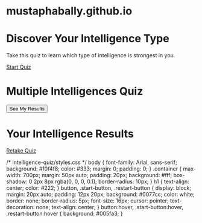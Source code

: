 # mustaphabally.github.io
<!-- intelligence-quiz/index.html -->
<!DOCTYPE html>
<html lang="en">
<head>
  <meta charset="UTF-8" />
  <meta name="viewport" content="width=device-width, initial-scale=1.0" />
  <title>Discover Your Intelligence Type</title>
  <link rel="stylesheet" href="styles.css" />
</head>
<body>
  <div class="container">
    <h1>Discover Your Intelligence Type</h1>
    <p>Take this quiz to learn which type of intelligence is strongest in you.</p>
    <a href="quiz.html" class="start-button">Start Quiz</a>
  </div>
</body>
</html>

<!-- intelligence-quiz/quiz.html -->
<!DOCTYPE html>
<html lang="en">
<head>
  <meta charset="UTF-8" />
  <meta name="viewport" content="width=device-width, initial-scale=1.0" />
  <title>Multiple Intelligences Quiz</title>
  <link rel="stylesheet" href="styles.css" />
</head>
<body>
  <div class="container">
    <h1>Multiple Intelligences Quiz</h1>
    <form id="quiz-form">
      <!-- Questions injected via JavaScript -->
    </form>
    <button id="submit-btn">See My Results</button>
  </div>

  <script src="quiz.js"></script>
</body>
</html>

<!-- intelligence-quiz/results.html -->
<!DOCTYPE html>
<html lang="en">
<head>
  <meta charset="UTF-8" />
  <meta name="viewport" content="width=device-width, initial-scale=1.0" />
  <title>Your Results</title>
  <link rel="stylesheet" href="styles.css" />
</head>
<body>
  <div class="container">
    <h1>Your Intelligence Results</h1>
    <div id="results-display"></div>
    <a href="index.html" class="restart-button">Retake Quiz</a>
  </div>

  <script src="results.js"></script>
</body>
</html>

/* intelligence-quiz/styles.css */
body {
  font-family: Arial, sans-serif;
  background: #f0f4f8;
  color: #333;
  margin: 0;
  padding: 0;
}
.container {
  max-width: 700px;
  margin: 50px auto;
  padding: 20px;
  background: #fff;
  box-shadow: 0 2px 8px rgba(0, 0, 0, 0.1);
  border-radius: 10px;
}
h1 {
  text-align: center;
  color: #222;
}
button, .start-button, .restart-button {
  display: block;
  margin: 20px auto;
  padding: 12px 20px;
  background: #0077cc;
  color: white;
  border: none;
  border-radius: 5px;
  font-size: 16px;
  cursor: pointer;
  text-decoration: none;
  text-align: center;
}
button:hover, .start-button:hover, .restart-button:hover {
  background: #005fa3;
}
